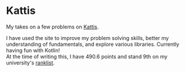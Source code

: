 # Kattis

My takes on a few problems on [Kattis](https://open.kattis.com).

I have used the site to improve my problem solving skills, better my understanding of fundamentals, and explore various libraries. Currently having fun with Kotlin! <br/>
At the time of writing this, I have 490.6 points and stand 9th on my university's [ranklist](https://open.kattis.com/universities/uio.no).
